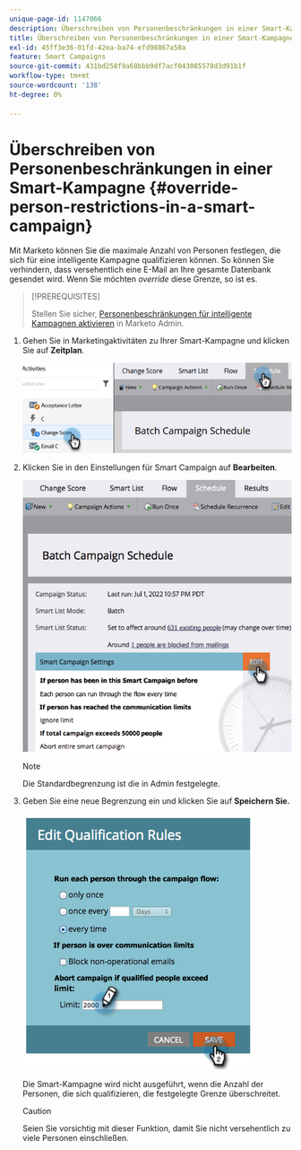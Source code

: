 ```yaml
---
unique-page-id: 1147066
description: Überschreiben von Personenbeschränkungen in einer Smart-Kampagne - Marketo-Dokumente - Produktdokumentation
title: Überschreiben von Personenbeschränkungen in einer Smart-Kampagne
exl-id: 45ff3e36-01fd-42ea-ba74-efd98867a58a
feature: Smart Campaigns
source-git-commit: 431bd258f9a68bbb9df7acf043085578d3d91b1f
workflow-type: tm+mt
source-wordcount: '138'
ht-degree: 0%

---
```


# Überschreiben von Personenbeschränkungen in einer Smart-Kampagne {#override-person-restrictions-in-a-smart-campaign}

Mit Marketo können Sie die maximale Anzahl von Personen festlegen, die sich für eine intelligente Kampagne qualifizieren können. So können Sie verhindern, dass versehentlich eine E-Mail an Ihre gesamte Datenbank gesendet wird. Wenn Sie möchten _override_ diese Grenze, so ist es.

>[!PREREQUISITES]
>
>Stellen Sie sicher, [Personenbeschränkungen für intelligente Kampagnen aktivieren](/help/marketo/product-docs/administration/email-setup/enable-person-restrictions-for-smart-campaigns.md) in Marketo Admin.

1. Gehen Sie in Marketingaktivitäten zu Ihrer Smart-Kampagne und klicken Sie auf **Zeitplan**.

   ![](assets/override-person-restrictions-in-a-smart-campaign-1.png)

1. Klicken Sie in den Einstellungen für Smart Campaign auf **Bearbeiten**.

   ![](assets/override-person-restrictions-in-a-smart-campaign-2.png)

   >[!NOTE]
   >
   >Die Standardbegrenzung ist die in Admin festgelegte.

1. Geben Sie eine neue Begrenzung ein und klicken Sie auf **Speichern Sie.**

   ![](assets/override-person-restrictions-in-a-smart-campaign-3.png)

   Die Smart-Kampagne wird nicht ausgeführt, wenn die Anzahl der Personen, die sich qualifizieren, die festgelegte Grenze überschreitet.

   >[!CAUTION]
   >
   >Seien Sie vorsichtig mit dieser Funktion, damit Sie nicht versehentlich zu viele Personen einschließen.
